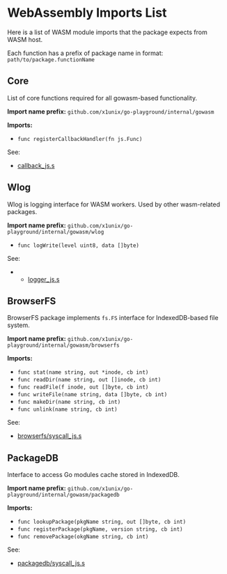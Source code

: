 # WebAssembly Imports List

Here is a list of WASM module imports that the package expects from WASM host.

Each function has a prefix of package name in format: `path/to/package.functionName`

## Core

List of core functions required for all gowasm-based functionality.

**Import name prefix:** `github.com/x1unix/go-playground/internal/gowasm`

**Imports:**

* `func registerCallbackHandler(fn js.Func)`

See:

* [callback_js.s](callback_js.s)

## Wlog

Wlog is logging interface for WASM workers. Used by other wasm-related packages.

**Import name prefix:** `github.com/x1unix/go-playground/internal/gowasm/wlog`

* `func logWrite(level uint8, data []byte)`

See:

* * [logger_js.s](wlog/writer_js.s)

## BrowserFS

BrowserFS package implements `fs.FS` interface for IndexedDB-based file system.

**Import name prefix:** `github.com/x1unix/go-playground/internal/gowasm/browserfs`

**Imports:**

 * `func stat(name string, out *inode, cb int)`
 * `func readDir(name string, out []inode, cb int)`
 * `func readFile(f inode, out []byte, cb int)`
 * `func writeFile(name string, data []byte, cb int)`
 * `func makeDir(name string, cb int)`
 * `func unlink(name string, cb int)`

See:

* [browserfs/syscall_js.s](browserfs/syscall_js.s)

## PackageDB

Interface to access Go modules cache stored in IndexedDB.

**Import name prefix:** `github.com/x1unix/go-playground/internal/gowasm/packagedb`

**Imports:**

* `func lookupPackage(pkgName string, out []byte, cb int)`
* `func registerPackage(pkgName, version string, cb int)`
* `func removePackage(okgName string, cb int)`

See:

* [packagedb/syscall_js.s](packagedb/syscall_js.s)
